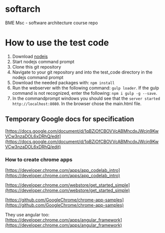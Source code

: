 # softarch
BME Msc - software architecture course repo

# How to use the test code

1. Download [nodejs](https://nodejs.org/en/)
2. Start nodejs command prompt
3. Clone this git repository
4. Navigate to your git repository and into the test_code directory in the nodejs command prompt
5. Download the needed packages with: `npm install`
6. Run the webserver with the following command: `gulp loader`. If the gulp command is not recognized, enter the following: `npm i gulp -g --save`.
7. In the commandprompt windows you should see that the `server started http://localhost:8080`. In the browser chose the main.html file.

## Temporary Google docs for specification
[https://docs.google.com/document/d/1qBZjOfCBOVVcABMhcdxJWcjn9KwVCw3nzaDOL6xDRhQ/edit](https://docs.google.com/document/d/1qBZjOfCBOVVcABMhcdxJWcjn9KwVCw3nzaDOL6xDRhQ/edit)

### How to create chrome apps
[https://developer.chrome.com/apps/app_codelab_intro](https://developer.chrome.com/apps/app_codelab_intro)

[https://developer.chrome.com/webstore/get_started_simple](https://developer.chrome.com/webstore/get_started_simple)

[https://github.com/GoogleChrome/chrome-app-samples](https://github.com/GoogleChrome/chrome-app-samples)

They use angular too:
[https://developer.chrome.com/apps/angular_framework](https://developer.chrome.com/apps/angular_framework)
